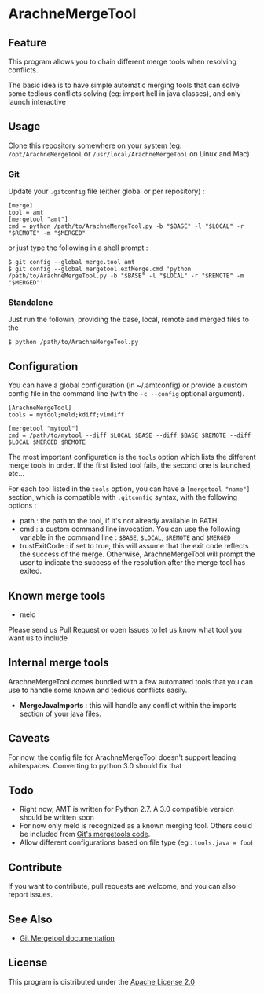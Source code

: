 # ArachneMergeTool

## Feature

This program allows you to chain different merge tools when resolving conflicts.

The basic idea is to have simple automatic merging tools that can solve some tedious conflicts solving
(eg: import hell in java classes), and only launch interactive

## Usage

Clone this repository somewhere on your system (eg: `/opt/ArachneMergeTool` or `/usr/local/ArachneMergeTool` on Linux and Mac)

### Git
Update your `.gitconfig` file (either global or per repository) :


    [merge]
    tool = amt
    [mergetool "amt"]
    cmd = python /path/to/ArachneMergeTool.py -b "$BASE" -l "$LOCAL" -r "$REMOTE" -m "$MERGED"

or just type the following in a shell prompt :


    $ git config --global merge.tool amt
    $ git config --global mergetool.extMerge.cmd 'python /path/to/ArachneMergeTool.py -b "$BASE" -l "$LOCAL" -r "$REMOTE" -m "$MERGED"'

### Standalone

Just run the followin, providing the base, local, remote and merged files to the

    $ python /path/to/ArachneMergeTool.py

## Configuration

You can have a global configuration (in ~/.amtconfig) or provide a custom config file in the command
line (with the `-c --config` optional argument).

    [ArachneMergeTool]
    tools = mytool;meld;kdiff;vimdiff

    [mergetool "mytool"]
    cmd = /path/to/mytool --diff $LOCAL $BASE --diff $BASE $REMOTE --diff $LOCAL $MERGED $REMOTE


The most important configuration is the `tools` option which lists the different merge tools in order. If the first listed tool fails, the second one is launched, etc...

For each tool listed in the `tools` option, you can have a `[mergetool "name"]` section¸ which is compatible with `.gitconfig` syntax, with the following options :

 - path : the path to the tool, if it's not already available in PATH
 - cmd : a custom command line invocation. You can use the following variable in the command line : `$BASE`, `$LOCAL`, `$REMOTE` and `$MERGED`
 - trustExitCode : if set to true, this will assume that the exit code reflects the success of the merge. Otherwise, ArachneMergeTool will prompt the user to indicate the success of the resolution after the merge tool has exited.

## Known merge tools

 - meld

Please send us Pull Request or open Issues to let us know what tool you want us to include

## Internal merge tools

ArachneMergeTool comes bundled with a few automated tools that you can use to handle some known and tedious conflicts easily.

 - **MergeJavaImports** : this will handle any conflict within the imports section of your java files.

## Caveats

For now, the config file for ArachneMergeTool doesn't support leading whitespaces. Converting to python 3.0 should fix that

## Todo

 - Right now, AMT is written for Python 2.7. A 3.0 compatible version should be written soon
 - For now only meld is recognized as a known merging tool. Others could be included from [Git's mergetools code](https://github.com/git/git/tree/master/mergetools).
 - Allow different configurations based on file type (eg : `tools.java = foo`)

## Contribute

If you want to contribute, pull requests are welcome, and you can also report issues.

## See Also

 - [Git Mergetool documentation](https://git-scm.com/docs/git-mergetool)

## License

This program is distributed under the [Apache License 2.0](https://opensource.org/licenses/Apache-2.0)
